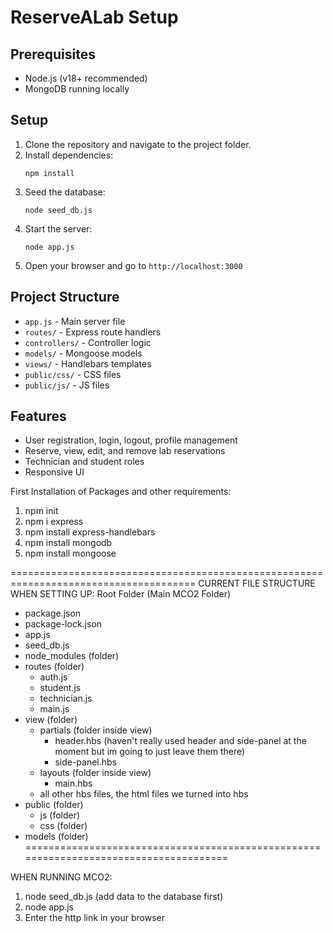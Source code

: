 # ReserveALab Setup

## Prerequisites
- Node.js (v18+ recommended)
- MongoDB running locally

## Setup

1. Clone the repository and navigate to the project folder.
2. Install dependencies:
   ```
   npm install
   ```
3. Seed the database:
   ```
   node seed_db.js
   ```
4. Start the server:
   ```
   node app.js
   ```
5. Open your browser and go to `http://localhost:3000`

## Project Structure

- `app.js` - Main server file
- `routes/` - Express route handlers
- `controllers/` - Controller logic
- `models/` - Mongoose models
- `views/` - Handlebars templates
- `public/css/` - CSS files
- `public/js/` - JS files

## Features

- User registration, login, logout, profile management
- Reserve, view, edit, and remove lab reservations
- Technician and student roles
- Responsive UI

First Installation of Packages and other requirements:
1. npm init
2. npm i express
3. npm install express-handlebars
4. npm install mongodb
5. npm install mongoose

======================================================================================
CURRENT FILE STRUCTURE WHEN SETTING UP:
Root Folder (Main MCO2 Folder)
- package.json
- package-lock.json
- app.js
- seed_db.js
- node_modules (folder)
- routes (folder)
    - auth.js
    - student.js
    - technician.js
    - main.js
- view (folder)
    - partials (folder inside view)
       - header.hbs (haven't really used header and side-panel
                     at the moment but im going to just leave them there)
       - side-panel.hbs
    - layouts (folder inside view)
       - main.hbs
    - all other hbs files, the html files we turned into hbs
- public (folder)
    - js (folder)
    - css (folder)
- models (folder)
======================================================================================

WHEN RUNNING MCO2:
1. node seed_db.js (add data to the database first)
2. node app.js
3. Enter the http link in your browser


